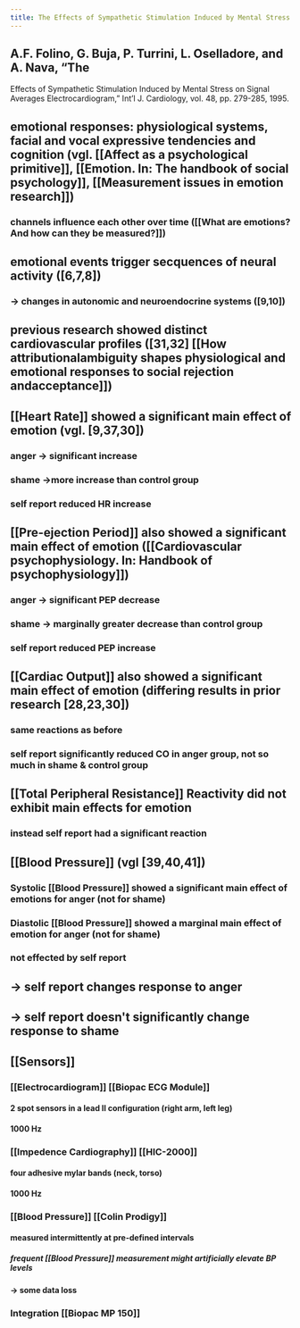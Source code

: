 ```yaml
---
title: The Effects of Sympathetic Stimulation Induced by Mental Stress on Signal Averages Electrocardiogram
---
```


## A.F. Folino, G. Buja, P. Turrini, L. Oselladore, and A. Nava, “The
Effects of Sympathetic Stimulation Induced by Mental Stress on
Signal Averages Electrocardiogram,” Int’l J. Cardiology, vol. 48,
pp. 279-285, 1995.
## emotional responses: physiological systems, facial and vocal expressive tendencies and cognition (vgl. [[Affect as a psychological primitive]], [[Emotion. In: The handbook of social psychology]], [[Measurement issues in emotion research]])
### channels influence each other over time ([[What are emotions? And how can they be measured?]])
## emotional events trigger secquences of neural activity ([6,7,8])
### -> changes in autonomic and neuroendocrine systems ([9,10])
## previous research showed distinct cardiovascular profiles ([31,32] [[How attributionalambiguity shapes physiological and emotional responses to social rejection andacceptance]])
## [[Heart Rate]] showed a significant main effect of emotion (vgl. [9,37,30])
### anger -> significant increase
### shame ->more  increase than control group
### self report reduced HR increase
## [[Pre-ejection Period]] also showed a significant main effect of emotion ([[Cardiovascular psychophysiology. In: Handbook of psychophysiology]])
### anger -> significant PEP decrease
### shame -> marginally greater decrease than control group
### self report reduced PEP increase
## [[Cardiac Output]] also showed a significant main effect of emotion (differing results in prior research [28,23,30])
### same reactions as before
### self report significantly reduced CO in anger group, not so much in shame & control group
## [[Total Peripheral Resistance]] Reactivity did not exhibit main effects for emotion
### instead self report had a significant reaction
## [[Blood Pressure]] (vgl [39,40,41])
### Systolic [[Blood Pressure]] showed a significant main effect of emotions for anger (not for shame)
### Diastolic [[Blood Pressure]] showed a marginal main effect of emotion for anger (not for shame)
### not effected by self report
## -> self report changes response to anger
## -> self report doesn't significantly change response to shame
## [[Sensors]]
### [[Electrocardiogram]] [[Biopac ECG Module]]
#### 2 spot sensors in a lead II configuration (right arm, left leg)
#### 1000 Hz
### [[Impedence Cardiography]] [[HIC-2000]]
#### four adhesive mylar bands (neck, torso)
#### 1000 Hz
### [[Blood Pressure]] [[Colin Prodigy]]
#### measured intermittently at pre-defined intervals
##### frequent [[Blood Pressure]]  measurement might artificially elevate BP levels
#### -> some data loss
### Integration [[Biopac MP 150]]
